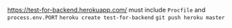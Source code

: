 https://test-for-backend.herokuapp.com/
must include `Procfile` and `process.env.PORT`
`heroku create test-for-backend`
`git push heroku master`
